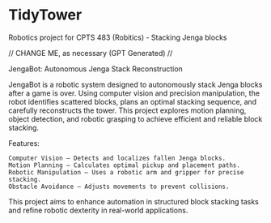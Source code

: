 # TidyTower
Robotics project for CPTS 483 (Robitics) - Stacking Jenga blocks


// CHANGE ME, as necessary (GPT Generated) //

JengaBot: Autonomous Jenga Stack Reconstruction

JengaBot is a robotic system designed to autonomously stack Jenga blocks after a game is over. Using computer vision and precision manipulation, the robot identifies scattered blocks, plans an optimal stacking sequence, and carefully reconstructs the tower. This project explores motion planning, object detection, and robotic grasping to achieve efficient and reliable block stacking.

Features:

    Computer Vision – Detects and localizes fallen Jenga blocks.
    Motion Planning – Calculates optimal pickup and placement paths.
    Robotic Manipulation – Uses a robotic arm and gripper for precise stacking.
    Obstacle Avoidance – Adjusts movements to prevent collisions.

This project aims to enhance automation in structured block stacking tasks and refine robotic dexterity in real-world applications.
